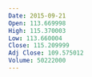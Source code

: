```yaml
---
Date: 2015-09-21
Open: 113.669998
High: 115.370003
Low: 113.660004
Close: 115.209999
Adj Close: 109.575012
Volume: 50222000
---
```

